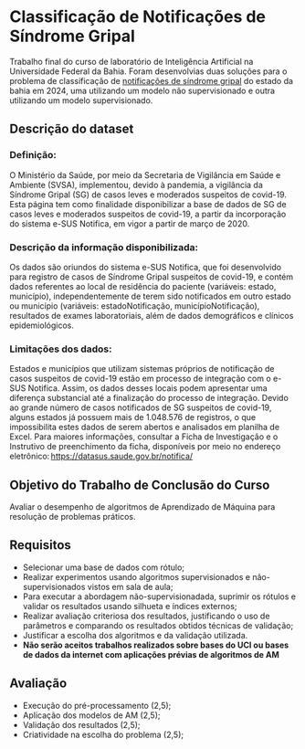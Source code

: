 # Classificação de Notificações de Síndrome Gripal

Trabalho final do curso de laboratório de Inteligência Artificial na Universidade Federal da Bahia. Foram desenvolvias duas soluções para o problema de classificação de [notificações de síndrome gripal](https://dados.gov.br/dados/conjuntos-dados/notificacoes-de-sindrome-gripal-leve-2024) do estado da bahia em 2024, uma utilizando um modelo não supervisionado e outra utilizando um modelo supervisionado.

## Descrição do dataset
### Definição: 
O Ministério da Saúde, por meio da Secretaria de Vigilância em Saúde e Ambiente (SVSA), implementou, devido à pandemia, a vigilância da Síndrome Gripal (SG) de casos leves e moderados suspeitos de covid-19. Esta página tem como finalidade disponibilizar a base de dados de SG de casos leves e moderados suspeitos de covid-19, a partir da incorporação do sistema e-SUS Notifica, em vigor a partir de março de 2020.

### Descrição da informação disponibilizada: 
Os dados são oriundos do sistema e-SUS Notifica, que foi desenvolvido para registro de casos de Síndrome Gripal suspeitos de covid-19, e contém dados referentes ao local de residência do paciente (variáveis: estado, município), independentemente de terem sido notificados em outro estado ou município (variáveis: estadoNotificação, municípioNotificação), resultados de exames laboratoriais, além de dados demográficos e clínicos epidemiológicos.

### Limitações dos dados: 
Estados e municípios que utilizam sistemas próprios de notificação de casos suspeitos de covid-19 estão em processo de integração com o e-SUS Notifica. Assim, os dados desses locais podem apresentar uma diferença substancial até a finalização do processo de integração. Devido ao grande número de casos notificados de SG suspeitos de covid-19, alguns estados já possuem mais de 1.048.576 de registros, o que impossibilita estes dados de serem abertos e analisados em planilha de Excel. Para maiores informações, consultar a Ficha de Investigação e o Instrutivo de preenchimento da ficha, disponíveis por meio no endereço eletrônico: https://datasus.saude.gov.br/notifica/

## Objetivo do Trabalho de Conclusão do Curso
Avaliar o desempenho de algoritmos de Aprendizado de Máquina para resolução de problemas práticos.

## Requisitos
* Selecionar uma base de dados com rótulo;
* Realizar experimentos usando algoritmos supervisionados e não-supervisionados vistos em sala de aula;
* Para executar a abordagem não-supervisionadada, suprimir os rótulos e validar os resultados usando
silhueta e índices externos;
* Realizar avaliação criteriosa dos resultados, justificando o uso de parâmetros e comparando os resultados
obtidos técnicas de validação;
* Justificar a escolha dos algoritmos e da validação utilizada.
* **Não serão aceitos trabalhos realizados sobre bases do UCI ou bases de dados da internet com aplicações
prévias de algoritmos de AM**

## Avaliação
* Execução do pré-processamento (2,5);
* Aplicação dos modelos de AM (2,5);
* Validação dos resultados (2,5);
* Criatividade na escolha do problema (2,5);